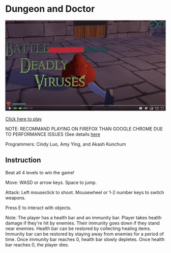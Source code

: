 # Dungeon and Doctor

[![Game trailer](https://github.com/amywhying/dungeon-and-doctor/blob/master/Screenshot%202020-11-20%20at%204.34.14%20AM.png)](https://www.youtube.com/watch?v=NhFXNU32ZKc&feature=youtu.be)

[Click here to play](https://amywhying.itch.io/dungeonanddoctor)

NOTE: RECOMMAND PLAYING ON FIREFOX THAN GOOGLE CHROME DUE TO PERFORMANCE ISSUES (See details [here](https://blogs.unity3d.com/2018/09/17/webassembly-load-times-and-performance/)

Programmers: Cindy Luo, Amy Ying, and Akash Kunchum

## Instruction

Beat all 4 levels to win the game!

Move: WASD or arrow keys. Space to jump.

Attack: Left mouseclick to shoot. Mousewheel  or 1-2 number keys to switch weapons.

Press E to interact with objects.

Note: The player has a health bar and an immunity bar. Player takes health damage if they're hit by enemies. Their immunity goes down if they stand near enemies. Health bar can be restored by collecting healing items. Immunity bar can be restored by staying away from enemies for a period of time. Once immunity bar reaches 0, health bar slowly depletes. Once health bar reaches 0, the player dies.



